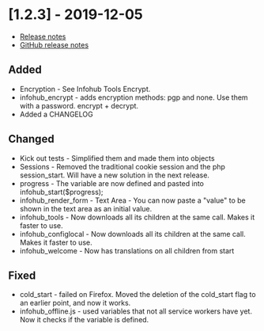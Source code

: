 # [1.2.3] - 2019-12-05

* [Release notes](main,release_v1_v1v2_v1v2v3)
* [GitHub release notes](https://github.com/peterlembke/infohub/releases/tag/v1.2.3)

## Added
- Encryption - See Infohub Tools Encrypt.
- infohub_encrypt - adds encryption methods: pgp and none. Use them with a password. encrypt + decrypt.
- Added a CHANGELOG

## Changed
- Kick out tests - Simplified them and made them into objects
- Sessions - Removed the traditional cookie session and the php session_start. Will have a new solution in the next release.
- progress - The variable are now defined and pasted into infohub_start($progress);
- infohub_render_form - Text Area - You can now paste a "value" to be shown in the text area as an initial value.
- infohub_tools - Now downloads all its children at the same call. Makes it faster to use.
- infohub_configlocal - Now downloads all its children at the same call. Makes it faster to use.
- infohub_welcome - Now has translations on all children from start

## Fixed
- cold_start - failed on Firefox. Moved the deletion of the cold_start flag to an earlier point, and now it works.
- infohub_offline.js - used variables that not all service workers have yet. Now it checks if the variable is defined.
